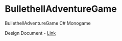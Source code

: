 # BullethellAdventureGame
BullethellAdventureGame C# Monogame

Design Document - [Link](https://coborax.gitbooks.io/bullethellrpg-design-document/content/)
